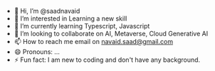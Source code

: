 - 👋 Hi, I’m @saadnavaid
- 👀 I’m interested in Learning a new skill
- 🌱 I’m currently learning Typescript, Javascript
- 💞️ I’m looking to collaborate on AI, Metaverse, Cloud Generative AI
- 📫 How to reach me email on navaid.saad@gmail.com
- 😄 Pronouns: ...
- ⚡ Fun fact: I am new to coding and don't have any background.

<!---
saadnavaid/saadnavaid is a ✨ special ✨ repository because its `README.md` (this file) appears on your GitHub profile.
You can click the Preview link to take a look at your changes.
--->
